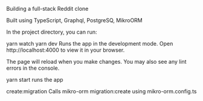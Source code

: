 Building a full-stack Reddit clone

Built using TypeScript, Graphql, PostgreSQ, MikroORM


In the project directory, you can run:

yarn watch
yarn dev
Runs the app in the development mode.
Open http://localhost:4000 to view it in your browser.

The page will reload when you make changes.
You may also see any lint errors in the console.

yarn start
runs the app

create:migration
Calls mikro-orm migration:create using mikro-orm.config.ts

